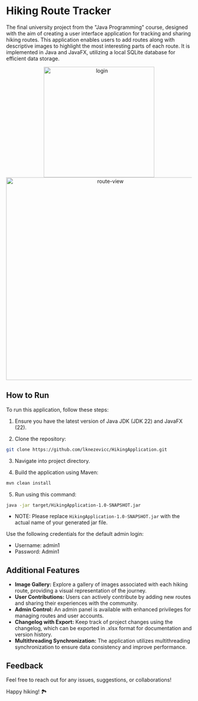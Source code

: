 # Hiking Route Tracker

The final university project from the "Java Programming" course, designed with the aim of creating a user interface application for tracking and sharing hiking routes. This application enables users to add routes along with descriptive images to highlight the most interesting parts of each route. It is implemented in Java and JavaFX, utilizing a local SQLite database for efficient data storage.

<p align="center">
  <img width="300" alt="login" src="https://github.com/lknezevicc/HikingApplication/assets/126179039/cc51f0cc-a65a-4ca3-8b73-87e299f59ebd">
  <img width="550" alt="route-view" src="https://github.com/lknezevicc/HikingApplication/assets/126179039/2e5a25e6-b841-4fd3-9a08-c84f1bc5ed9d">
</p>

## How to Run

To run this application, follow these steps:

1. Ensure you have the latest version of Java JDK (JDK 22) and JavaFX (22).

2. Clone the repository:
```bash
git clone https://github.com/lknezevicc/HikingApplication.git
```
3. Navigate into project directory.

4. Build the application using Maven:
```bash
mvn clean install
```
5. Run using this command:
```bash
java -jar target/HikingApplication-1.0-SNAPSHOT.jar
```
* NOTE: Please replace `HikingApplication-1.0-SNAPSHOT.jar` with the actual name of your generated jar file.

Use the following credentials for the default admin login:
* Username: admin1
* Password: Admin1

## Additional Features

* **Image Gallery:** Explore a gallery of images associated with each hiking route, providing a visual representation of the journey.
* **User Contributions:** Users can actively contribute by adding new routes and sharing their experiences with the community.
* **Admin Control:** An admin panel is available with enhanced privileges for managing routes and user accounts.
* **Changelog with Export:** Keep track of project changes using the changelog, which can be exported in .xlsx format for documentation and version history.
* **Multithreading Synchronization:** The application utilizes multithreading synchronization to ensure data consistency and improve performance.

## Feedback

Feel free to reach out for any issues, suggestions, or collaborations!

Happy hiking! 🏞️
